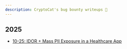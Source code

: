 ```yaml
---
description: CryptoCat's bug bounty writeups 💜
---
```


## 2025

-   [10-25: IDOR + Mass PII Exposure in a Healthcare App](2025/idor_mass_pii.md)
